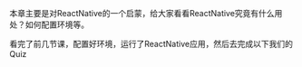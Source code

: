本章主要是对ReactNative的一个启蒙，给大家看看ReactNative究竟有什么用处？如何配置环境等。

看完了前几节课，配置好环境，运行了ReactNative应用，然后去完成以下我们的Quiz
